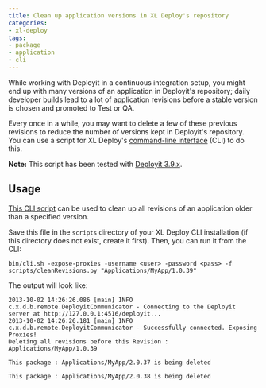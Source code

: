 ```yaml
---
title: Clean up application versions in XL Deploy's repository
categories:
- xl-deploy
tags:
- package
- application
- cli
---
```


While working with Deployit in a continuous integration setup, you might end up with many versions of an application in Deployit's repository; daily developer builds lead to a lot of application revisions before a stable version is chosen and promoted to Test or QA.

Every once in a while, you may want to delete a few of these previous revisions to reduce the number of versions kept in Deployit's repository. You can use a script for XL Deploy's [command-line interface](http://docs.xebialabs.com/releases/latest/xl-deploy/climanual.html) (CLI) to do this.

**Note:** This script has been tested with [Deployit 3.9.x](http://docs.xebialabs.com/product-version.html#/deployit/3.9.x).

## Usage

[This CLI script](/sample-scripts/cleanRevisions.py) can be used to clean up all revisions of an application older than a specified version. 

Save this file in the `scripts` directory of your XL Deploy CLI installation (if this directory does not exist, create it first). Then, you can run it from the CLI:

    bin/cli.sh -expose-proxies -username <user> -password <pass> -f scripts/cleanRevisions.py "Applications/MyApp/1.0.39"

 The output will look like:

    2013-10-02 14:26:26.086 [main] INFO c.x.d.b.remote.DeployitCommunicator - Connecting to the Deployit server at http://127.0.0.1:4516/deployit...
    2013-10-02 14:26:26.181 [main] INFO c.x.d.b.remote.DeployitCommunicator - Successfully connected. Exposing Proxies!
    Deleting all revisions before this Revision : Applications/MyApp/1.0.39

    This package : Applications/MyApp/2.0.37 is being deleted

    This package : Applications/MyApp/2.0.38 is being deleted
